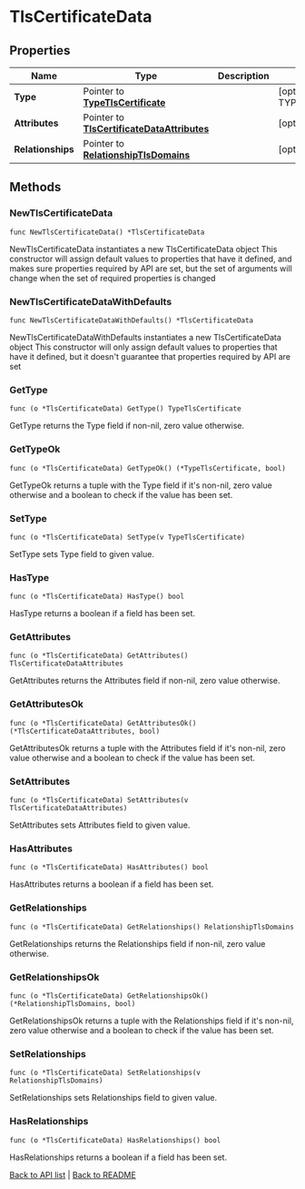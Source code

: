 # TlsCertificateData

## Properties

Name | Type | Description | Notes
------------ | ------------- | ------------- | -------------
**Type** | Pointer to [**TypeTlsCertificate**](TypeTlsCertificate.md) |  | [optional] [default to TYPETLSCERTIFICATE_TLS_CERTIFICATE]
**Attributes** | Pointer to [**TlsCertificateDataAttributes**](TlsCertificateDataAttributes.md) |  | [optional] 
**Relationships** | Pointer to [**RelationshipTlsDomains**](RelationshipTlsDomains.md) |  | [optional] 

## Methods

### NewTlsCertificateData

`func NewTlsCertificateData() *TlsCertificateData`

NewTlsCertificateData instantiates a new TlsCertificateData object
This constructor will assign default values to properties that have it defined,
and makes sure properties required by API are set, but the set of arguments
will change when the set of required properties is changed

### NewTlsCertificateDataWithDefaults

`func NewTlsCertificateDataWithDefaults() *TlsCertificateData`

NewTlsCertificateDataWithDefaults instantiates a new TlsCertificateData object
This constructor will only assign default values to properties that have it defined,
but it doesn't guarantee that properties required by API are set

### GetType

`func (o *TlsCertificateData) GetType() TypeTlsCertificate`

GetType returns the Type field if non-nil, zero value otherwise.

### GetTypeOk

`func (o *TlsCertificateData) GetTypeOk() (*TypeTlsCertificate, bool)`

GetTypeOk returns a tuple with the Type field if it's non-nil, zero value otherwise
and a boolean to check if the value has been set.

### SetType

`func (o *TlsCertificateData) SetType(v TypeTlsCertificate)`

SetType sets Type field to given value.

### HasType

`func (o *TlsCertificateData) HasType() bool`

HasType returns a boolean if a field has been set.

### GetAttributes

`func (o *TlsCertificateData) GetAttributes() TlsCertificateDataAttributes`

GetAttributes returns the Attributes field if non-nil, zero value otherwise.

### GetAttributesOk

`func (o *TlsCertificateData) GetAttributesOk() (*TlsCertificateDataAttributes, bool)`

GetAttributesOk returns a tuple with the Attributes field if it's non-nil, zero value otherwise
and a boolean to check if the value has been set.

### SetAttributes

`func (o *TlsCertificateData) SetAttributes(v TlsCertificateDataAttributes)`

SetAttributes sets Attributes field to given value.

### HasAttributes

`func (o *TlsCertificateData) HasAttributes() bool`

HasAttributes returns a boolean if a field has been set.

### GetRelationships

`func (o *TlsCertificateData) GetRelationships() RelationshipTlsDomains`

GetRelationships returns the Relationships field if non-nil, zero value otherwise.

### GetRelationshipsOk

`func (o *TlsCertificateData) GetRelationshipsOk() (*RelationshipTlsDomains, bool)`

GetRelationshipsOk returns a tuple with the Relationships field if it's non-nil, zero value otherwise
and a boolean to check if the value has been set.

### SetRelationships

`func (o *TlsCertificateData) SetRelationships(v RelationshipTlsDomains)`

SetRelationships sets Relationships field to given value.

### HasRelationships

`func (o *TlsCertificateData) HasRelationships() bool`

HasRelationships returns a boolean if a field has been set.


[Back to API list](../README.md#documentation-for-api-endpoints) | [Back to README](../README.md)


